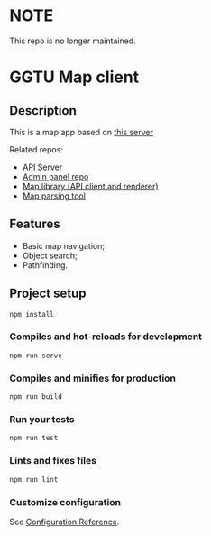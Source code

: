 # NOTE

This repo is no longer maintained.

# GGTU Map client

## Description

This is a map app based on [this server](https://github.com/ksenkso/ggtu-map-api)

Related repos:
- [API Server](https://github.com/ksenkso/ggtu-map-api)
- [Admin panel repo](https://github.com/ksenkso/ggtu-maps-admin)
- [Map library (API client and renderer)](https://github.com/ksenkso/ggtu-maps)
- [Map parsing tool](https://github.com/ksenkso/ggtu-map-tool)

## Features

- Basic map navigation;
- Object search;
- Pathfinding.

## Project setup
```
npm install
```

### Compiles and hot-reloads for development
```
npm run serve
```

### Compiles and minifies for production
```
npm run build
```

### Run your tests
```
npm run test
```

### Lints and fixes files
```
npm run lint
```

### Customize configuration
See [Configuration Reference](https://cli.vuejs.org/config/).
